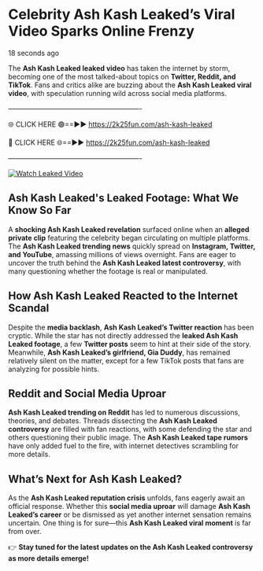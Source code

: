 # Celebrity Ash Kash Leaked’s Viral Video Sparks Online Frenzy

18 seconds ago

The **Ash Kash Leaked leaked video** has taken the internet by storm, becoming one of the most talked-about topics on **Twitter, Reddit, and TikTok**. Fans and critics alike are buzzing about the **Ash Kash Leaked viral video**, with speculation running wild across social media platforms.

———————————————————-

🌐 CLICK HERE 🟢==►► https://2k25fun.com/ash-kash-leaked

🔴 CLICK HERE 🌐==►► https://2k25fun.com/ash-kash-leaked

———————————————————-

[![Watch Leaked Video](https://miro.medium.com/v2/resize:fit:828/format:webp/1*cilzJN44JGOrTw9NJCrNHA.gif "Watch Leaked Video")](https://2k25fun.com/ash-kash-leaked)

## **Ash Kash Leaked's Leaked Footage: What We Know So Far**  
A **shocking Ash Kash Leaked revelation** surfaced online when an **alleged private clip** featuring the celebrity began circulating on multiple platforms. The **Ash Kash Leaked trending news** quickly spread on **Instagram, Twitter, and YouTube**, amassing millions of views overnight. Fans are eager to uncover the truth behind the **Ash Kash Leaked latest controversy**, with many questioning whether the footage is real or manipulated.  

## **How Ash Kash Leaked Reacted to the Internet Scandal**  
Despite the **media backlash**, **Ash Kash Leaked’s Twitter reaction** has been cryptic. While the star has not directly addressed the **leaked Ash Kash Leaked footage**, a few **Twitter posts** seem to hint at their side of the story. Meanwhile, **Ash Kash Leaked’s girlfriend, Gia Duddy**, has remained relatively silent on the matter, except for a few TikTok posts that fans are analyzing for possible hints.  

## **Reddit and Social Media Uproar**  
**Ash Kash Leaked trending on Reddit** has led to numerous discussions, theories, and debates. Threads dissecting the **Ash Kash Leaked controversy** are filled with fan reactions, with some defending the star and others questioning their public image. The **Ash Kash Leaked tape rumors** have only added fuel to the fire, with internet detectives scrambling for more details.  

## **What’s Next for Ash Kash Leaked?**  
As the **Ash Kash Leaked reputation crisis** unfolds, fans eagerly await an official response. Whether this **social media uproar** will damage **Ash Kash Leaked’s career** or be dismissed as yet another internet sensation remains uncertain. One thing is for sure—this **Ash Kash Leaked viral moment** is far from over.  

👉 **Stay tuned for the latest updates on the Ash Kash Leaked controversy as more details emerge!**  